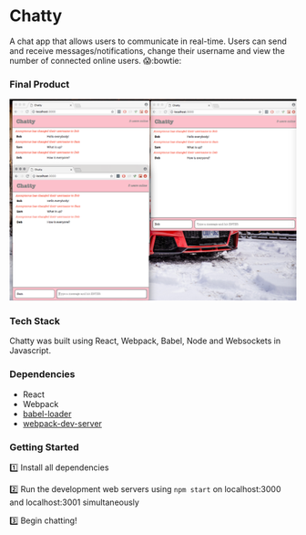 # Chatty 

A chat app that allows users to communicate in real-time.  Users can send and receive messages/notifications, change their username and view the number of connected online users. :scream::bowtie:

### Final Product

!["Screenshot of Chatty"](https://github.com/maanderz/ChattyApp/blob/master/images/Screen%20Shot%202018-10-05%20at%2010.14.50%20PM.png?raw=true)


### Tech Stack

Chatty was built using React, Webpack, Babel, Node and Websockets in Javascript.

### Dependencies

* React
* Webpack
* [babel-loader](https://github.com/babel/babel-loader)
* [webpack-dev-server](https://github.com/webpack/webpack-dev-server)

### Getting Started

:one: Install all dependencies

:two: Run the development web servers using `npm start` on localhost:3000 and localhost:3001 simultaneously

:three: Begin chatting!